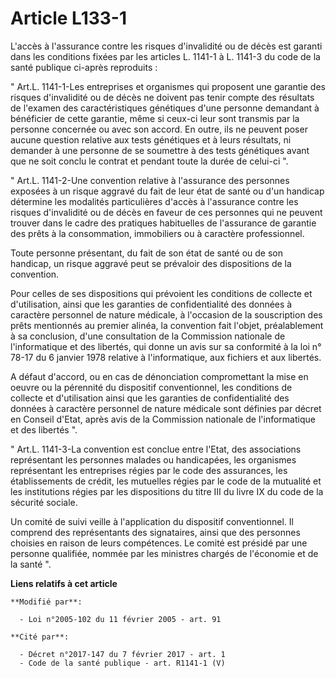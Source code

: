# Article L133-1

L'accès à l'assurance contre les risques d'invalidité ou de décès est garanti dans les conditions fixées par les articles L.
1141-1 à L. 1141-3 du code de la santé publique ci-après reproduits : 

" Art.L. 1141-1-Les entreprises et organismes qui proposent une garantie des risques d'invalidité ou de décès ne doivent pas
tenir compte des résultats de l'examen des caractéristiques génétiques d'une personne demandant à bénéficier de cette
garantie, même si ceux-ci leur sont transmis par la personne concernée ou avec son accord. En outre, ils ne peuvent poser
aucune question relative aux tests génétiques et à leurs résultats, ni demander à une personne de se soumettre à des tests
génétiques avant que ne soit conclu le contrat et pendant toute la durée de celui-ci ". 

" Art.L. 1141-2-Une convention relative à l'assurance des personnes exposées à un risque aggravé du fait de leur état de
santé ou d'un handicap détermine les modalités particulières d'accès à l'assurance contre les risques d'invalidité ou de
décès en faveur de ces personnes qui ne peuvent trouver dans le cadre des pratiques habituelles de l'assurance de garantie
des prêts à la consommation, immobiliers ou à caractère professionnel. 

Toute personne présentant, du fait de son état de santé ou de son handicap, un risque aggravé peut se prévaloir des
dispositions de la convention. 

Pour celles de ses dispositions qui prévoient les conditions de collecte et d'utilisation, ainsi que les garanties de
confidentialité des données à caractère personnel de nature médicale, à l'occasion de la souscription des prêts mentionnés au
premier alinéa, la convention fait l'objet, préalablement à sa conclusion, d'une consultation de la Commission nationale de
l'informatique et des libertés, qui donne un avis sur sa conformité à la loi n° 78-17 du 6 janvier 1978 relative à
l'informatique, aux fichiers et aux libertés.

A défaut d'accord, ou en cas de dénonciation compromettant la mise en oeuvre ou la pérennité du dispositif conventionnel, les
conditions de collecte et d'utilisation ainsi que les garanties de confidentialité des données à caractère personnel de
nature médicale sont définies par décret en Conseil d'Etat, après avis de la Commission nationale de l'informatique et des
libertés ". 

" Art.L. 1141-3-La convention est conclue entre l'Etat, des associations représentant les personnes malades ou handicapées,
les organismes représentant les entreprises régies par le code des assurances, les établissements de crédit, les mutuelles
régies par le code de la mutualité et les institutions régies par les dispositions du titre III du livre IX du code de la
sécurité sociale. 

Un comité de suivi veille à l'application du dispositif conventionnel. Il comprend des représentants des signataires, ainsi
que des personnes choisies en raison de leurs compétences. Le comité est présidé par une personne qualifiée, nommée par les
ministres chargés de l'économie et de la santé ".

**Liens relatifs à cet article**

	**Modifié par**:

	  - Loi n°2005-102 du 11 février 2005 - art. 91

	**Cité par**:

	  - Décret n°2017-147 du 7 février 2017 - art. 1
	  - Code de la santé publique - art. R1141-1 (V)
